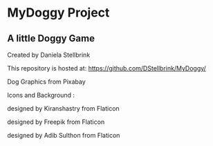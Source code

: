 # MyDoggy Project
## A little Doggy Game

Created by
Daniela Stellbrink

This repository is hosted at:
https://github.com/DStellbrink/MyDoggy/

Dog Graphics from Pixabay


Icons and Background :

designed by Kiranshastry from Flaticon

designed by Freepik from Flaticon 

designed by Adib Sulthon from Flaticon